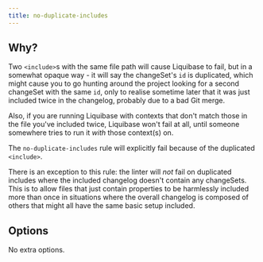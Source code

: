 ```yaml
---
title: no-duplicate-includes
---
```


## Why?

Two `<include>`s with the same file path will cause Liquibase to fail, but in a somewhat opaque way - it will say the changeSet's `id` is duplicated, which might cause you to go hunting around the project looking for a second changeSet with the same `id`, only to realise sometime later that it was just included twice in the changelog, probably due to a bad Git merge.

Also, if you are running Liquibase with contexts that don't match those in the file you've included twice, Liquibase won't fail at all, until someone somewhere tries to run it _with_ those context(s) on.

The `no-duplicate-includes` rule will explicitly fail because of the duplicated `<include>`.

There is an exception to this rule: the linter will *not* fail on duplicated includes where the included changelog doesn't contain any changeSets. This is to allow files that just contain properties to be harmlessly included more than once in situations where the overall changelog is composed of others that might all have the same basic setup included.

## Options

No extra options.
